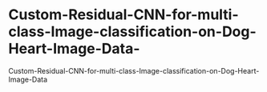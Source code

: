 # Custom-Residual-CNN-for-multi-class-Image-classification-on-Dog-Heart-Image-Data-
Custom-Residual-CNN-for-multi-class-Image-classification-on-Dog-Heart-Image-Data 
